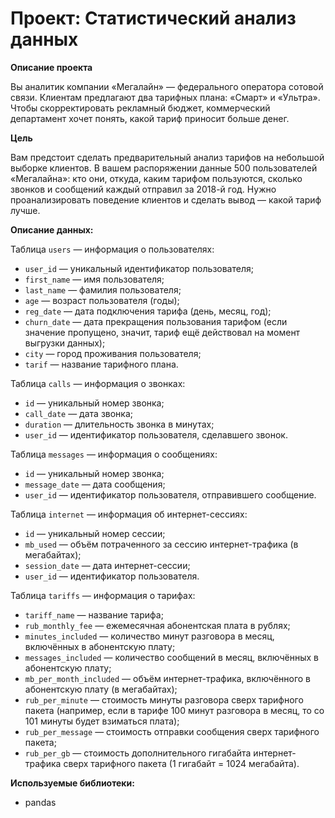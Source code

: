 # Проект: Статистический анализ данных

**Описание проекта**  

Вы аналитик компании «Мегалайн» — федерального оператора сотовой связи. Клиентам предлагают два тарифных плана: «Смарт» и «Ультра». Чтобы скорректировать рекламный бюджет, коммерческий департамент хочет понять, какой тариф приносит больше денег.

**Цель**  

Вам предстоит сделать предварительный анализ тарифов на небольшой выборке клиентов. В вашем распоряжении данные 500 пользователей «Мегалайна»: кто они, откуда, каким тарифом пользуются, сколько звонков и сообщений каждый отправил за 2018-й год. Нужно проанализировать поведение клиентов и сделать вывод — какой тариф лучше.

**Описание данных:**  

Таблица `users` — информация о пользователях:
- `user_id` — уникальный идентификатор пользователя;
- `first_name` — имя пользователя;
- `last_name` — фамилия пользователя;
- `age` — возраст пользователя (годы);
- `reg_date` — дата подключения тарифа (день, месяц, год);
- `churn_date` — дата прекращения пользования тарифом (если значение пропущено, значит, тариф ещё действовал на момент выгрузки данных);
- `city` — город проживания пользователя;
- `tarif` — название тарифного плана.  

Таблица `calls` — информация о звонках:
- `id` — уникальный номер звонка;
- `call_date` — дата звонка;
- `duration` — длительность звонка в минутах;
- `user_id` — идентификатор пользователя, сделавшего звонок.  

Таблица `messages` — информация о сообщениях:
- `id` — уникальный номер звонка;
- `message_date` — дата сообщения;
- `user_id` — идентификатор пользователя, отправившего сообщение.  

Таблица `internet` — информация об интернет-сессиях:
- `id` — уникальный номер сессии;
- `mb_used` — объём потраченного за сессию интернет-трафика (в мегабайтах);
- `session_date` — дата интернет-сессии;
- `user_id` — идентификатор пользователя.  

Таблица `tariffs` — информация о тарифах:
- `tariff_name` — название тарифа;
- `rub_monthly_fee` — ежемесячная абонентская плата в рублях;
- `minutes_included` — количество минут разговора в месяц, включённых в абонентскую плату;
- `messages_included` — количество сообщений в месяц, включённых в абонентскую плату;
- `mb_per_month_included` — объём интернет-трафика, включённого в абонентскую плату (в мегабайтах);
- `rub_per_minute` — стоимость минуты разговора сверх тарифного пакета (например, если в тарифе 100 минут разговора в месяц, то со 101 минуты будет взиматься плата);
- `rub_per_message` — стоимость отправки сообщения сверх тарифного пакета;
- `rub_per_gb` — стоимость дополнительного гигабайта интернет-трафика сверх тарифного пакета (1 гигабайт = 1024 мегабайта).

**Используемые библиотеки:**

- pandas
